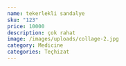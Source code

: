 ```yaml
---
name: tekerlekli sandalye
sku: "123"
price: 10000
description: çok rahat
image: /images/uploads/collage-2.jpg
category: Medicine
categories: Teçhizat
---
```

